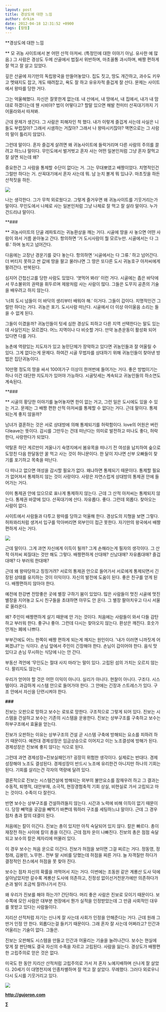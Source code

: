 ```yaml
---
layout: post
title: 경상도에 대한 느낌
author: drkim
date: 2012-04-18 12:31:52 +0900
tags: [컬럼]
---
```

**경상도에 대한 느낌 

** 모 귀농 사이트에서 본 어떤 산적 아저씨. (특정인에 대한 이야기 아님. 유사한 예 많음.) 그 사람은 경상도 두메 산골에서 법질서 위반하며, 마초꼴통 과시하며, 배짱 편하게 잘 먹고 잘 살고 있었다. 

깊은 산골에 자기만의 독립왕국을 만들어놓았다. 집도 짓고, 땅도 개간하고, 과수도 키우고 멧돼지도 잡고, 개도 때려잡고, 욕도 잘 하고 유유자적 즐겁게 잘 산다. 문제는 사이트에서 왕따를 당한 거다. 

그는 억울해했다. 자신은 잘못한게 없는데. 내 산에서, 내 땅에서, 내 집에서, 내가 내 맘대로 하겠다는데 웬 시비야? 법이 어떻다고? 할말 있으면 해발 천미터 산꼭대기까지 기어올라와서 따져봐. 

근데 문제가 생긴다. 그 사람은 피해자인 척 했다. 내가 이렇게 즐겁게 사는데 사실은 니들도 부럽잖아? 그래서 시샘하는 거잖아? 그래서 나 왕따시키잖아? 액면으로는 그 사람의 말이 틀리지 않았다. 

그런데 말이다. 혼자 즐겁게 살려면 왜 귀농사이트에 들락거리며 다른 사람의 주의를 끌려고 하느냐 말이다. 무인도에서 벌거벗고 혼자 사는 어떤 일본인처럼 그냥 혼자 잘먹고 잘 살면 되는데 왜? 



중요한건 그 사람을 통제할 수단이 없다는 거. 그는 무대뽀였고 배짱이었다. 치명적인건 그럴만 하다는 거. 산꼭대기에서 혼자 사는데 뭐. 남 눈치 볼게 뭐 있냐구. 마초짓을 하든 산적짓을 하든. 





 ![](/files/attach/images/199/110/257/1111.jpg)

나는 생각한다. 그가 무척 외로웠다고. 그렇게 즐거우면 왜 귀농사이트를 기웃거리는가 말이다. 무인도에서 나체로 사는 일본인처럼 그냥 나체로 잘 먹고 잘 살라 말이다. 누가 건드리냐 말이다. 



**\### 

** 귀농사이트의 단골 레파토리는 귀농환상을 깨는 거다. 시골에 땅을 사 놓으면 어떤 사람이 와서 거름 쏟아놓고 간다. 항의하면 ‘거 도시사람이 뭘 모르누만. 시골에서는 다 그류.’ 하며 눙치고 넘어간다. 

다음에는 고장난 경운기를 갖다 놓는다. 항의하면 ‘시골에서는 다 그류.’ 하고 넘어간다. 더 버티지 못하고 싼 값에 땅을 팔고 물러나면 그 땅은 또다른 도시 귀농호구 아저씨에게 팔려간다. 반복된다. 

심지어 간첩신고를 당한 사람도 있었다. ‘엿먹어 봐라’ 이런 거다. 시골에는 좁은 바닥에서 무소불위의 권력을 휘두르며 제왕처럼 사는 사람이 많다. 그들은 도무지 공존의 기술을 배우려고 하지 않는다. 

‘너희 도시 넘들이 이 바닥의 생리부터 배워야 해.’ 이거다. 그들이 갑이다. 치명적인건 그럴만 하다는 거다. 귀농은 포기. 도시사람 떠난다. 시골에서 더 이상 아이울음 소리는 들을 수 없게 된다. 

그들이 이겼을까? 귀농인들이 텃세 심한 경상도 피하고 다른 지역 선택한다는 말도 있는데 사실인지는 모르겠다. 어느 지역이나 다 비슷할 거다. 만약 농촌운동이 활성화 되어 있다면 다를 거다. 

농촌에 역량있는 지도자가 있고 농민단체가 장악하고 있다면 귀농인들과 잘 어울릴 수 있다. 그게 없다는게 문제다. 하여간 시골 무법자를 상대하기 위해 귀농인들이 찾아낸 방법은 집단귀농이다. 

10만평 정도의 땅을 싸서 100여가구 이상이 한꺼번에 들어가는 거다. 좋은 방법이기는 하나 이건 대단한 지도자가 있어야 가능하다. 시골텃세는 계속되고 귀농인들의 하소연도 계속된다. 



**\### 

** 시골의 황당한 이야기를 늘어놓자면 한이 없는 거고, 그런 일은 도시에도 있을 수 있는 거고. 문제는 그 배짱 편한 산적 아저씨를 통제할 수 없다는 거다. 근데 말이다. 통제되는게 좋지 않을까? 

남녀가 결혼하는 것은 서로 상대방에 의해 통제되기를 허락함이다. love의 어원은 버린다leave는 뜻이다. 감시를 그만두는 건데 떠난다는 의미로 발전하고 떠나도 좋다, 허락한다, 사랑한다가 되었다. 

약탈혼 하던 게르만이 겨울나기 숙영지에서 봄유목을 떠나기 전 여성을 납치하여 숲으로 도망친 다음 한달동안 꿀 먹고 사는 것이 허니문이다. 한 달이 지나면 신부 오빠들이 찾기를 포기하고 목축을 떠난다. 

다 떠나고 없으면 여성을 감시할 필요가 없다. 왜냐하면 통제되기 때문이다. 통제할 필요가 없어져서 통제하지 않는 것이 사랑이다. 사랑은 자연스럽게 상대방의 통제권 안에 들어가는 거다. 

이미 통제권 안에 있으므로 표나게 통제하지 않는다. 근데 그 산적 아저씨는 통제되지 않는다. 통제권 바깥에 있다. 산꼭대기에 산다. 자유롭다. 좋다. 그런데 외롭다. 찾아오는 사람이 없다. 



사이트에서 사람들과 다투고 왕따를 당하고 억울해 한다. 경상도의 지형을 보면 그렇다. 허파꽈리처럼 생겨서 입구를 막아버리면 외부인이 접근 못한다. 자기만의 왕국에서 배짱편하게 사는 거다. 





 ![](/files/attach/images/199/110/257/0000.JPG)

근데 말이다. 그게 과연 자신에게 이득이 될까? 그게 손해라는게 필자의 생각이다. 그 산적 아저씨 찌질대는 것만 해도 그렇다. 배짱편하게 산대매? 신났대매? 자유롭대매? 즐겁대매? 다 부러워 한대매? 

근데 왜 왕따당하고 징징거려? 서로의 통제권 안으로 들어가서 서로에게 통제되면서 긴장된 상태를 유지하는 것이 이익이다. 자신의 발전에 도움이 된다. 좋은 친구를 얻게 된다. 배짱편하지 않아야 한다. 

예전에 한강변 전망좋은 곳에 별장 구하기 붐이 있었다. 많은 사람들이 멋진 시골에 멋진 별장을 지어놓고 도시 친구들을 초대하면 아무도 안 온다. 그 별장 팔아치우고 다시 서울로 올라온다. 

왜? 주인이 배짱편하게 살기 때문에 안 가는 것이다. 처음에는 사람들이 와서 다들 감탄하고 부러워 한다. 좋구나 좋아. 그런데 다시는 찾아오지 않는다. 환상은 깨진다. 호숫가 안개는 폐에 나쁘다. 

부부간에도 어느 한쪽이 배짱 편하게 되는게 깨지는 원인이다. '내가 이러면 니까짓게 어쩌겠냐?'는 식이다. 손님 앞에서 주인이 긴장해야 한다. 손님이 갑이어야 한다. 음식 맛있다고 손님 무시하는 식당에 나는 안 간다. 

부동산 격언에 ‘무인도는 절대 사지 마라’는 말이 있다. 고립된 섬의 가치는 오르지 않는다. 팔리지도 않는다. 

우리가 얻어야 할 것은 어떤 이익이 아니다. 실리가 아니다. 현찰이 아니다. 구조다. 시스템이다. 과감하게 시스템 안으로 들어가야 한다. 그 안에는 긴장과 스트레스가 있다. 구조 안에서 자신을 단련시켜야 한다. 



**\###** 

진보는 오판으로 망하고 보수는 로또로 망한다. 구조적으로 그렇게 되어 있다. 진보는 시스템을 건설하고 보수는 기존의 시스템을 운용한다. 진보는 상부구조를 구축하고 보수는 하부구조에서 효율을 얻는다. 

진보가 오판하는 이유는 상부구조의 건설 곧 시스템 구축에 방해되는 요소를 피하려 하기 때문이다. 예컨대 경제성장은 임금상승으로 이어지고 이는 노조결성에 방해가 된다. 경제성장은 진보에 좋지 않다는 식으로 된다. 

그런데 과연 경제성장=진보실패인가? 굉장히 위험한 생각이다. 실제로는 반대다. 경제성장해야 노조도 결성된다. 경제성장이 반드시 노조에 유리한건 아니지만 하나의 기회는 된다. 기회를 살리는건 각자의 역량에 달려 있다. 

결론적으로 진보는 시스템건설에 방해되는 외부의 불안요소를 잠재우려 하고 그 결과는 수동적, 퇴행적, 대안부재, 소극적, 현장경험축적 기회 상실, 비현실로 가서 고립되고 마는 것이다. 수족이 다 잘린다. 

반면 보수는 상부구조를 건설하려들지 않는다. 시간과 노력에 비해 이득이 없기 때문이다. 당장 빼먹을 곶감을 빼먹기 바쁜데 뭐하러 구조를 세팅하느냐 말이다. 근데 그 경우 점차 총과 칼의 대결이 된다. 

처음에는 칼이 이긴다. 진보는 총이 있지만 아직 숙달되어 있지 않다. 칼은 빠르다. 총이 재장전 하는 사이에 칼이 총을 이긴다. 근데 점차 운이 나빠진다. 진보의 총은 점점 숙달되고 보수의 칼은 제자리에 머물러 있다. 

이 경우 보수는 처음 운으로 이긴다. 진보가 허점을 보이면 그걸 찌르는 거다. 정동영, 정청래, 김용민, 노무현.. 전부 말 시비를 당했는데 허점을 찌른 거다. 늘 자객질만 하다가 결정적인 찬스에서 허점을 못 찾아 진다. 

보수는 점차 자신의 확률을 까먹어서 지는 거다. 이번에는 조동원 같은 계룡산 도사 덕에 살아남았지만 갈수록 계룡산 도사에 의존하고, 진정성 없이선거전문가에만 의존하다가 손과 발이 조금씩 잘려나가서 진다. 

왜 우리가 진보를 해야 하는가? 간단하다. 머리 좋은 사람은 진보로 모이기 때문이다. 보수쪽에 모인 사람은 대부분 현장에서 뭔가 실적을 인정받았는데 그 만큼 사회적인 대우를 못받고 있다는 사람들이다. 

지리산 산적처럼 자기는 신나게 잘 사는데 사회가 인정을 안해준다는 거다. 근데 원래 그딴거 인정 안 한다. 외롭다는걸 들키기 때문이다. 그래 혼자 잘 사는데 어쩌라고? 인간과 어울리는 기술이 없다. 그들은. 

진보는 오판해도 시스템을 만들고 인간과 어울리는 기술을 늘려나간다. 보수는 현실에 맞게 잘 판단해도 결국 자신의 수족을 자르고 고립된다. 사람을 잃는다. 경상도가 배짱편한 고립주의로 얻은 것은 없다. 

미국도 한 동안 지리산 산적처럼 고립주의로 가서 저 혼자 노예지배하며 신나게 잘 살았다. 20세기 이 대명천지에 인종차별하며 잘 먹고 잘 살았다. 무례했다. 그러다 외로우니 다시 도시를 기웃거리고 있다. 













![](/files/attach/images/199/290/248/123456.JPG)







**http://gujoron.com**  


**∑**